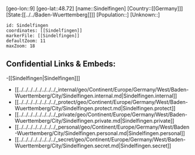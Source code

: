 ﻿---
location: [48.72,9]
mapzoom: [7,12] 
mapmarker: city 
type: City
tags:
- geo/City


SpocWebEntityId: 34280
isDeleted: false
confidential: public

---
[geo-lon::9]
[geo-lat::48.72]
[name::Sindelfingen]
[Country::[[Germany]]]
[State:[[../../Baden-Wuerttemberg]]]]
[Population::]
[Unknown::]


```leaflet
id: Sindelfingen
coordinates: [[Sindelfingen]]
markerFile: [[Sindelfingen]]
defaultZoom: 11 
maxZoom: 18
```


## Confidential Links & Embeds: 
-[[Sindelfingen|Sindelfingen]]] 
- [[../../../../../../../../_internal/geo/Continent/Europe/Germany/West/Baden-Wuerttemberg/City/Sindelfingen.internal.md|Sindelfingen.internal]] 
- [[../../../../../../../../_protect/geo/Continent/Europe/Germany/West/Baden-Wuerttemberg/City/Sindelfingen.protect.md|Sindelfingen.protect]] 
- [[../../../../../../../../_private/geo/Continent/Europe/Germany/West/Baden-Wuerttemberg/City/Sindelfingen.private.md|Sindelfingen.private]] 
- [[../../../../../../../../_personal/geo/Continent/Europe/Germany/West/Baden-Wuerttemberg/City/Sindelfingen.personal.md|Sindelfingen.personal]] 
- [[../../../../../../../../_secret/geo/Continent/Europe/Germany/West/Baden-Wuerttemberg/City/Sindelfingen.secret.md|Sindelfingen.secret]] 

